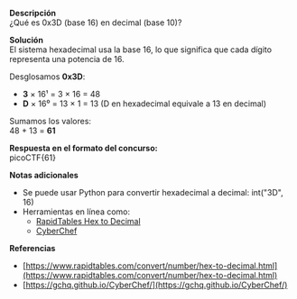 **Descripción**   
¿Qué es 0x3D (base 16) en decimal (base 10)?

**Solución**  
El sistema hexadecimal usa la base 16, lo que significa que cada dígito representa una potencia de 16.

Desglosamos **0x3D**:

- **3** × 16¹ = 3 × 16 = 48
- **D** × 16⁰ = 13 × 1 = 13 (D en hexadecimal equivale a 13 en decimal)

Sumamos los valores:  
48 + 13 = **61**

**Respuesta en el formato del concurso:**  
picoCTF{61}

**Notas adicionales**

- Se puede usar Python para convertir hexadecimal a decimal:
    int("3D", 16)
- Herramientas en línea como:
    - [RapidTables Hex to Decimal](https://www.rapidtables.com/convert/number/hex-to-decimal.html)
    - [CyberChef](https://gchq.github.io/CyberChef/)

**Referencias** 

- [https://www.rapidtables.com/convert/number/hex-to-decimal.html](https://www.rapidtables.com/convert/number/hex-to-decimal.html)
- [https://gchq.github.io/CyberChef/](https://gchq.github.io/CyberChef/)
